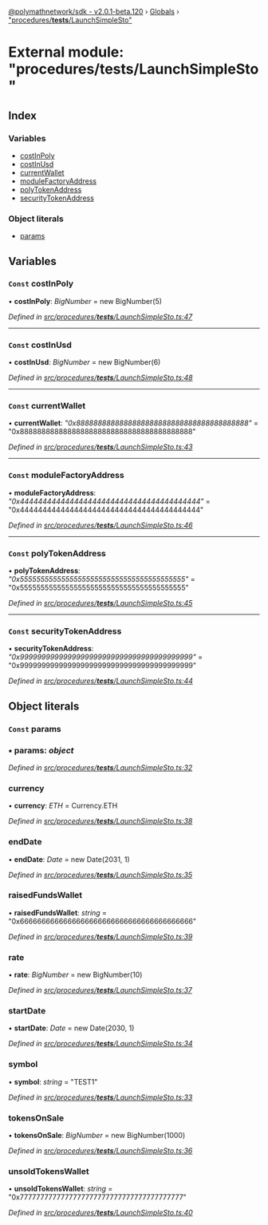 [@polymathnetwork/sdk - v2.0.1-beta.120](../README.md) › [Globals](../globals.md) › ["procedures/**tests**/LaunchSimpleSto"](_procedures___tests___launchsimplesto_.md)

# External module: "procedures/**tests**/LaunchSimpleSto"

## Index

### Variables

- [costInPoly](_procedures___tests___launchsimplesto_.md#const-costinpoly)
- [costInUsd](_procedures___tests___launchsimplesto_.md#const-costinusd)
- [currentWallet](_procedures___tests___launchsimplesto_.md#const-currentwallet)
- [moduleFactoryAddress](_procedures___tests___launchsimplesto_.md#const-modulefactoryaddress)
- [polyTokenAddress](_procedures___tests___launchsimplesto_.md#const-polytokenaddress)
- [securityTokenAddress](_procedures___tests___launchsimplesto_.md#const-securitytokenaddress)

### Object literals

- [params](_procedures___tests___launchsimplesto_.md#const-params)

## Variables

### `Const` costInPoly

• **costInPoly**: _BigNumber_ = new BigNumber(5)

_Defined in [src/procedures/**tests**/LaunchSimpleSto.ts:47](https://github.com/PolymathNetwork/polymath-sdk/blob/1da5bc5/src/procedures/__tests__/LaunchSimpleSto.ts#L47)_

---

### `Const` costInUsd

• **costInUsd**: _BigNumber_ = new BigNumber(6)

_Defined in [src/procedures/**tests**/LaunchSimpleSto.ts:48](https://github.com/PolymathNetwork/polymath-sdk/blob/1da5bc5/src/procedures/__tests__/LaunchSimpleSto.ts#L48)_

---

### `Const` currentWallet

• **currentWallet**: _"0x8888888888888888888888888888888888888888"_ = "0x8888888888888888888888888888888888888888"

_Defined in [src/procedures/**tests**/LaunchSimpleSto.ts:43](https://github.com/PolymathNetwork/polymath-sdk/blob/1da5bc5/src/procedures/__tests__/LaunchSimpleSto.ts#L43)_

---

### `Const` moduleFactoryAddress

• **moduleFactoryAddress**: _"0x4444444444444444444444444444444444444444"_ = "0x4444444444444444444444444444444444444444"

_Defined in [src/procedures/**tests**/LaunchSimpleSto.ts:46](https://github.com/PolymathNetwork/polymath-sdk/blob/1da5bc5/src/procedures/__tests__/LaunchSimpleSto.ts#L46)_

---

### `Const` polyTokenAddress

• **polyTokenAddress**: _"0x5555555555555555555555555555555555555555"_ = "0x5555555555555555555555555555555555555555"

_Defined in [src/procedures/**tests**/LaunchSimpleSto.ts:45](https://github.com/PolymathNetwork/polymath-sdk/blob/1da5bc5/src/procedures/__tests__/LaunchSimpleSto.ts#L45)_

---

### `Const` securityTokenAddress

• **securityTokenAddress**: _"0x9999999999999999999999999999999999999999"_ = "0x9999999999999999999999999999999999999999"

_Defined in [src/procedures/**tests**/LaunchSimpleSto.ts:44](https://github.com/PolymathNetwork/polymath-sdk/blob/1da5bc5/src/procedures/__tests__/LaunchSimpleSto.ts#L44)_

## Object literals

### `Const` params

### ▪ **params**: _object_

_Defined in [src/procedures/**tests**/LaunchSimpleSto.ts:32](https://github.com/PolymathNetwork/polymath-sdk/blob/1da5bc5/src/procedures/__tests__/LaunchSimpleSto.ts#L32)_

### currency

• **currency**: _ETH_ = Currency.ETH

_Defined in [src/procedures/**tests**/LaunchSimpleSto.ts:38](https://github.com/PolymathNetwork/polymath-sdk/blob/1da5bc5/src/procedures/__tests__/LaunchSimpleSto.ts#L38)_

### endDate

• **endDate**: _Date_ = new Date(2031, 1)

_Defined in [src/procedures/**tests**/LaunchSimpleSto.ts:35](https://github.com/PolymathNetwork/polymath-sdk/blob/1da5bc5/src/procedures/__tests__/LaunchSimpleSto.ts#L35)_

### raisedFundsWallet

• **raisedFundsWallet**: _string_ = "0x6666666666666666666666666666666666666666"

_Defined in [src/procedures/**tests**/LaunchSimpleSto.ts:39](https://github.com/PolymathNetwork/polymath-sdk/blob/1da5bc5/src/procedures/__tests__/LaunchSimpleSto.ts#L39)_

### rate

• **rate**: _BigNumber_ = new BigNumber(10)

_Defined in [src/procedures/**tests**/LaunchSimpleSto.ts:37](https://github.com/PolymathNetwork/polymath-sdk/blob/1da5bc5/src/procedures/__tests__/LaunchSimpleSto.ts#L37)_

### startDate

• **startDate**: _Date_ = new Date(2030, 1)

_Defined in [src/procedures/**tests**/LaunchSimpleSto.ts:34](https://github.com/PolymathNetwork/polymath-sdk/blob/1da5bc5/src/procedures/__tests__/LaunchSimpleSto.ts#L34)_

### symbol

• **symbol**: _string_ = "TEST1"

_Defined in [src/procedures/**tests**/LaunchSimpleSto.ts:33](https://github.com/PolymathNetwork/polymath-sdk/blob/1da5bc5/src/procedures/__tests__/LaunchSimpleSto.ts#L33)_

### tokensOnSale

• **tokensOnSale**: _BigNumber_ = new BigNumber(1000)

_Defined in [src/procedures/**tests**/LaunchSimpleSto.ts:36](https://github.com/PolymathNetwork/polymath-sdk/blob/1da5bc5/src/procedures/__tests__/LaunchSimpleSto.ts#L36)_

### unsoldTokensWallet

• **unsoldTokensWallet**: _string_ = "0x7777777777777777777777777777777777777777"

_Defined in [src/procedures/**tests**/LaunchSimpleSto.ts:40](https://github.com/PolymathNetwork/polymath-sdk/blob/1da5bc5/src/procedures/__tests__/LaunchSimpleSto.ts#L40)_
